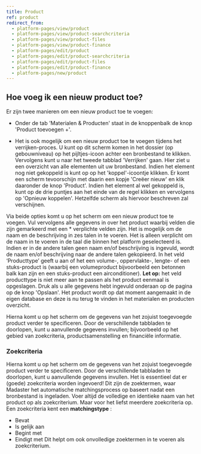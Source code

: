 ```yaml
---
title: Product
ref: product
redirect_from:
  - platform-pages/view/product
  - platform-pages/view/product-searchcriteria
  - platform-pages/view/product-files
  - platform-pages/view/product-finance
  - platform-pages/edit/product
  - platform-pages/edit/product-searchcriteria
  - platform-pages/edit/product-files
  - platform-pages/edit/product-finance
  - platform-pages/new/product
---
```


## Hoe voeg ik een nieuw product toe?
Er zijn twee manieren om een nieuw product toe te voegen:

- Onder de tab 'Materialen & Producten' staat in de knoppenbalk de knop 'Product toevoegen +'. 

- Het is ook mogelijk om een nieuw product toe te voegen tijdens het verrijken-proces. U kunt op dit scherm komen in het dossier (op gebouwniveau) op het pijltjes-icoon achter een bronbestand te klikken. Vervolgens kunt u naar het tweede tabblad 'Verrijken' gaan. Hier ziet u een overzicht van alle elementen uit uw bronbestand. Indien het element nog niet gekoppeld is kunt op op het 'koppel'-icoontje klikken. Er komt een scherm tevoorschijn met daarin een kopje 'Creëer nieuw' en klik daaronder de knop 'Product'. Indien het element al wel gekoppeld is, kunt op de drie puntjes aan het einde van de regel klikken en vervolgens op 'Opnieuw koppelen'. Hetzelfde scherm als hiervoor beschreven zal verschijnen.

Via beide opties komt u op het scherm om een nieuw product toe te voegen. Vul vervolgens alle gegevens in over het product waarbij velden die zijn gemarkeerd met een * verplichte velden zijn. Het is mogelijk om de naam en de beschrijving in zes talen in te voeren. Het is alleen verplicht om de naam in te voeren in de taal die binnen het platform geselecteerd is. Indien er in de andere talen geen naam en/of beschrijving is ingevuld, wordt de naam en/of beschrijving naar de andere talen gekopieerd. 
In het veld ‘Producttype’ geeft u aan of het een volume-, oppervlakte-, lengte- of een stuks-product is (waarbij een volumeproduct bijvoorbeeld een betonnen balk kan zijn en een stuks-product een airconditioner). 
**Let op:** het veld producttype is niet meer aan te passen als het product eenmaal is opgeslagen.  Druk als u alle gegevens hebt ingevuld onderaan op de pagina op de knop 'Opslaan'. Het product wordt op dat moment aangemaakt in de eigen database en deze is nu terug te vinden in het materialen en producten overzicht.

Hierna komt u op het scherm om de gegevens van het zojuist toegevoegde product verder te specificeren. Door de verschillende tabbladen te doorlopen, kunt u aanvullende gegevens invullen; bijvoorbeeld op het gebied van zoekcriteria, productsamenstelling en financiële informatie.


### Zoekcriteria
Hierna komt u op het scherm om de gegevens van het zojuist toegevoegde product verder te specificeren. Door de verschillende tabbladen te doorlopen, kunt u aanvullende gegevens invullen. Het is essentieel dat er (goede) zoekcriteria worden ingevoerd! Dit zijn de zoektermen, waar Madaster het automatische matchingsprocess op baseert nadat een bronbestand is ingeladen. Voer altijd de volledige en identieke naam van het product op als zoekcriterium. Maar voor het liefst meerdere zoekcriteria op. Een zoekcriteria kent een **matchingstype** :
- Bevat
- Is gelijk aan
- Begint met
- Eindigt met
Dit helpt om ook onvolledige zoektermen in te voeren als zoekcriterium.
